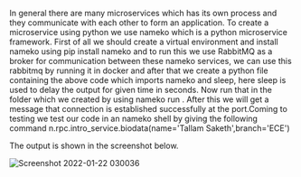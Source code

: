 
     
In general there are many microservices which has its own process and they communicate with each other to form an application. To create a microservice using python we use nameko which is a python microservice framework. First of all we should create a virtual environment and install nameko using pip install nameko and to run this we use RabbitMQ as a broker for communication between these nameko services, we can use this rabbitmq by running it in docker and after that we create a python file containing the above code which imports nameko and sleep, here sleep is used to delay the output for given time in seconds. Now run that in the folder which we created by using nameko run <filename>.
After this we will get a message that connection is established successfully at the port.Coming to testing we test our code in an nameko shell by giving the following command n.rpc.intro_service.biodata(name='Tallam Saketh',branch='ECE') 


The output is shown in the screenshot below.
  
![Screenshot 2022-01-22 030036](https://user-images.githubusercontent.com/59107977/150605654-32ffdb2b-bd16-4180-bd5b-9853d979f45f.png)

